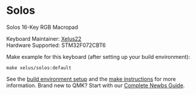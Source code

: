 # Solos

Solos 16-Key RGB Macropad

Keyboard Maintainer: [Xelus22](https://github.com/xelus22)  
Hardware Supported: STM32F072CBT6  

Make example for this keyboard (after setting up your build environment):

    make xelus/solos:default

See the [build environment setup](https://docs.qmk.fm/#/getting_started_build_tools) and the [make instructions](https://docs.qmk.fm/#/getting_started_make_guide) for more information. Brand new to QMK? Start with our [Complete Newbs Guide](https://docs.qmk.fm/#/newbs).
